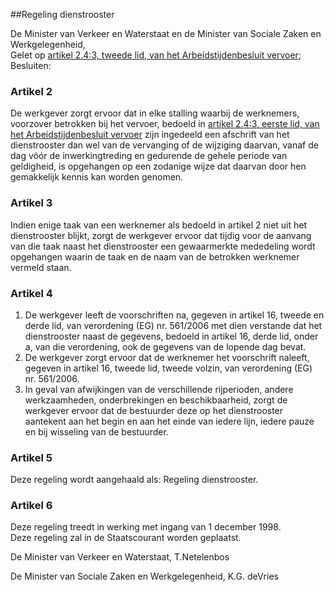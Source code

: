 <meta http-equiv='Content-Type' content='text/html; charset=utf-8' />

##Regeling dienstrooster

De Minister van Verkeer en Waterstaat en de Minister van Sociale Zaken en Werkgelegenheid,  
Gelet op [artikel 2.4:3, tweede lid, van het Arbeídstijdenbesluit vervoer](../../../../AMvB/arbeidstijdenbesluit/vervoer/BWBR0009386/README.md);
Besluiten:    

### Artikel  2  

De werkgever zorgt ervoor dat in elke stalling waarbij de werknemers, voorzover betrokken bij het vervoer, bedoeld in [artikel 2.4:3, eerste lid, van het Arbeidstijdenbesluit vervoer](../../../../AMvB/arbeidstijdenbesluit/vervoer/BWBR0009386/README.md) zijn ingedeeld een afschrift van het dienstrooster dan wel van de vervanging of de wijziging daarvan, vanaf de dag vóór de inwerkingtreding en gedurende de gehele periode van geldigheid, is opgehangen op een zodanige wijze dat daarvan door hen gemakkelijk kennis kan worden genomen.  

### Artikel  3  

Indien enige taak van een werknemer als bedoeld in artikel 2 niet uit het dienstrooster blijkt, zorgt de werkgever ervoor dat tijdig voor de aanvang van die taak naast het dienstrooster een gewaarmerkte mededeling wordt opgehangen waarin de taak en de naam van de betrokken werknemer vermeld staan.  

### Artikel  4  

1.  De werkgever leeft de voorschriften na, gegeven in artikel 16, tweede en derde lid, van verordening (EG) nr. 561/2006 met dien verstande dat het dienstrooster naast de gegevens, bedoeld in artikel 16, derde lid, onder a, van die verordening, ook de gegevens van de lopende dag bevat.   
2.  De werkgever zorgt ervoor dat de werknemer het voorschrift naleeft, gegeven in artikel 16, tweede lid, tweede volzin, van verordening (EG) nr. 561/2006.   
3.  In geval van afwijkingen van de verschillende rijperioden, andere werkzaamheden, onderbrekingen en beschikbaarheid, zorgt de werkgever ervoor dat de bestuurder deze op het dienstrooster aantekent aan het begin en aan het einde van iedere lijn, iedere pauze en bij wisseling van de bestuurder.   

### Artikel  5  

Deze regeling wordt aangehaald als: Regeling dienstrooster.  

### Artikel  6  

Deze regeling treedt in werking met ingang van 1 december 1998.  
Deze regeling zal in de Staatscourant worden geplaatst.   

De 
Minister van Verkeer en Waterstaat, 
T.Netelenbos 

De 
Minister van Sociale Zaken en Werkgelegenheid, 
K.G. deVries    
